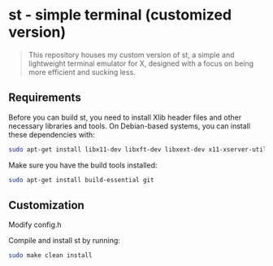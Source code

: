 # st - simple terminal (customized version)

> This repository houses my custom version of st, a simple and lightweight terminal emulator for X, designed with a focus on being more efficient and sucking less.

## Requirements
Before you can build st, you need to install Xlib header files and other necessary libraries and tools. On Debian-based systems, you can install these dependencies with:

```bash
sudo apt-get install libx11-dev libxft-dev libxext-dev x11-xserver-utils
```

Make sure you have the build tools installed:

```bash
sudo apt-get install build-essential git
``` 

## Customization
Modify config.h

Compile and install st by running:
```bash
sudo make clean install
```

